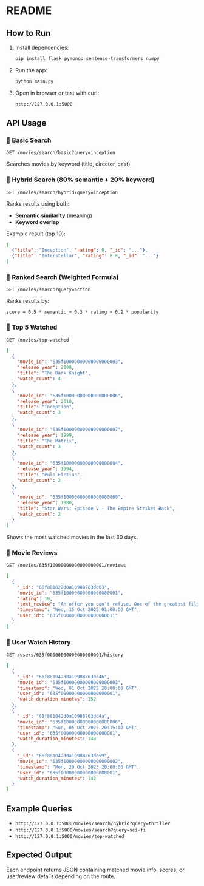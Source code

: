 # README

## How to Run
1. Install dependencies:
   ```bash
   pip install flask pymongo sentence-transformers numpy
   ```
2. Run the app:
   ```bash
   python main.py
   ```
3. Open in browser or test with curl:
   ```bash
   http://127.0.0.1:5000
   ```

## API Usage

### 🔹 Basic Search
`GET /movies/search/basic?query=inception`

Searches movies by keyword (title, director, cast).

### 🔹 Hybrid Search (80% semantic + 20% keyword)
`GET /movies/search/hybrid?query=inception`

Ranks results using both:
- **Semantic similarity** (meaning)
- **Keyword overlap**

Example result (top 10):
```json
[
  {"title": "Inception", "rating": 9, "_id": "..."},
  {"title": "Interstellar", "rating": 8.8, "_id": "..."}
]
```

### 🔹 Ranked Search (Weighted Formula)
`GET /movies/search?query=action`

Ranks results by:
```
score = 0.5 * semantic + 0.3 * rating + 0.2 * popularity
```

### 🔹 Top 5 Watched
`GET /movies/top-watched`

```json
[
  {
    "movie_id": "635f10000000000000000003",
    "release_year": 2008,
    "title": "The Dark Knight",
    "watch_count": 4
  },
  {
    "movie_id": "635f10000000000000000006",
    "release_year": 2010,
    "title": "Inception",
    "watch_count": 3
  },
  {
    "movie_id": "635f10000000000000000007",
    "release_year": 1999,
    "title": "The Matrix",
    "watch_count": 3
  },
  {
    "movie_id": "635f10000000000000000004",
    "release_year": 1994,
    "title": "Pulp Fiction",
    "watch_count": 2
  },
  {
    "movie_id": "635f10000000000000000009",
    "release_year": 1980,
    "title": "Star Wars: Episode V - The Empire Strikes Back",
    "watch_count": 2
  }
]
```

Shows the most watched movies in the last 30 days.

### 🔹 Movie Reviews
`GET /movies/635f10000000000000000001/reviews`

```json
[
  {
    "_id": "68f881622d0a10988763dd63",
    "movie_id": "635f10000000000000000001",
    "rating": 10,
    "text_review": "An offer you can't refuse. One of the greatest films ever made.",
    "timestamp": "Wed, 15 Oct 2025 01:00:00 GMT",
    "user_id": "635f00000000000000000011"
  }
]
```

### 🔹 User Watch History
`GET /users/635f00000000000000000001/history`

```json
[
  {
    "_id": "68f881042d0a10988763dd46",
    "movie_id": "635f10000000000000000003",
    "timestamp": "Wed, 01 Oct 2025 20:00:00 GMT",
    "user_id": "635f00000000000000000001",
    "watch_duration_minutes": 152
  },
  {
    "_id": "68f881042d0a10988763dd4a",
    "movie_id": "635f10000000000000000006",
    "timestamp": "Sun, 05 Oct 2025 20:15:00 GMT",
    "user_id": "635f00000000000000000001",
    "watch_duration_minutes": 148
  },
  {
    "_id": "68f881042d0a10988763dd59",
    "movie_id": "635f10000000000000000002",
    "timestamp": "Mon, 20 Oct 2025 20:00:00 GMT",
    "user_id": "635f00000000000000000001",
    "watch_duration_minutes": 142
  }
]
```

## Example Queries
- `http://127.0.0.1:5000/movies/search/hybrid?query=thriller`
- `http://127.0.0.1:5000/movies/search?query=sci-fi`
- `http://127.0.0.1:5000/movies/top-watched`

## Expected Output
Each endpoint returns JSON containing matched movie info, scores, or user/review details depending on the route.
